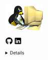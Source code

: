 <!---# ![sadouni-khouira](https://github.com/sadouni-khouira/sadouni-khouira/blob/main/DEV1.png)--->
<img src="https://github.com/sadouni-khouira/sadouni-khouira/blob/main/gifdev.gif"> <br/>
<!---### salut
Je suis développeuse --->
   <!---  <p align='center'>    --->
  <p>
  <a href="https://github.com/sadouni-khouira" ><img height="24" src="https://github.com/sadouni-khouira/sadouni-khouira/blob/main/github.png"></a>
  <a href="" ><img height="24" src="https://github.com/sadouni-khouira/sadouni-khouira/blob/main/linkedin.png"></a>
</p>
<details>
  <sumary> <strong>Langues et outils:</strong></sumary><br/>
  .Langage de structure, de mise en forme et de programmation:
               HTML5, CSS3, SQL, JavaScript et PHP <br/>
   <img src=""> <br/>
  .Frameworks: Bootstrap, Jquery et Laravel <br/>
   <img src=""> <br/>
  .Mise en place de Responsive Design, mise en place du versionning <br/>                                                  
  .SGBD: HeidiSQL, MySQL <br/>
   <img src=""> <br/>
   .Initiation aux méthodes Agile. <br/>
   <img src=""> <br/>
  .Certification OPQUAST "Maîtrise de la qualité en projet Web - V4"<br/>
       
         Avancement :100 %
         Score Moyen :100 / 100
         Temps passé :6 heures, 23 minutes
         Moyenne des examens blancs :1000 / 1000
         Examen :<img src=""> <br/>
         Publier en ligne
         Score :805 /1000
         Délivré le :	
         17 décembre 2020
         Validité:17 décembre 2025
         Certificat:MQW-V4-2020
         Code de vérification:TGDJI1
   
   
    
</details>
